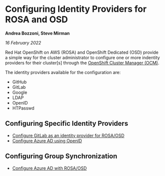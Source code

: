 # Configuring Identity Providers for ROSA and OSD #

**Andrea Bozzoni, Steve Mirman**

*16 February 2022*

Red Hat OpenShift on AWS (ROSA) and OpenShift Dedicated (OSD) provide a simple way for the cluster administrator to configure one or more indentity providers for their cluster[s]  through the [OpenShift Cluster Manager (OCM)](https://cloud.redhat.com/openshift).

The identity providers available for the configuration are:

+ GitHub
+ GitLab
+ Google
+ LDAP
+ OpenID
+ HTPasswd

## Configuring Specific Identity Providers

* [Configure GitLab as an identity provider for ROSA/OSD](./gitlab)
* [Configure Azure AD using OpenID](./azuread)

## Configuring Group Synchronization

* [Configure Azure AD with ROSA/OSD](./az-ad-grp-sync)
